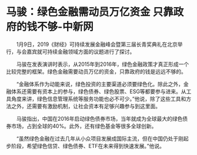# 马骏：绿色金融需动员万亿资金 只靠政府的钱不够-中新网

　　1月9日，2019《财经》可持续发展金融峰会暨第三届长青奖典礼在北京举行，与会嘉宾就可持续金融领域方面的议题进行了探讨。

　　马骏在发表演讲时表示，从2015年到2016年，绿色金融政策才真正形成一个比较完整的框架。绿色金融需要动员万亿的资金，只靠政府的钱是远远不够的。

　　“金融体系作为动能来说，绿色投资的主要渠道必须要绿色化。除此之外，金融体系还需要有资本上的参与，绿色债券、绿色股票、ESG等都要参与进来。从工具角度来讲，绿色信息管理系统等服务功能也必不可少。”他说，除了这些工具和方法之外，还需要有激励机制，让社会资本有足够兴趣参与到这里面。

　　马骏指出，中国在2016年启动绿色债券市场，当年就成为全球最大的绿色债券市场，占到全球的40%。此外，还有绿色基金等很多全球创新。

　　“虽然绿色金融在过去几年从小众项目发展成国际主流，但在中国仍处于刚起步阶段，希望绿色信贷、绿色债券、ETF在未来得到快速发展。”他说。

